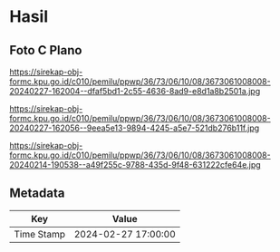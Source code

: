 # Hasil

## Foto C Plano

https://sirekap-obj-formc.kpu.go.id/c010/pemilu/ppwp/36/73/06/10/08/3673061008008-20240227-162004--dfaf5bd1-2c55-4636-8ad9-e8d1a8b2501a.jpg

https://sirekap-obj-formc.kpu.go.id/c010/pemilu/ppwp/36/73/06/10/08/3673061008008-20240227-162056--9eea5e13-9894-4245-a5e7-521db276b11f.jpg

https://sirekap-obj-formc.kpu.go.id/c010/pemilu/ppwp/36/73/06/10/08/3673061008008-20240214-190538--a49f255c-9788-435d-9f48-631222cfe64e.jpg


## Metadata

| Key        | Value               |
| ---------- | ------------------- |
| Time Stamp | 2024-02-27 17:00:00 |



